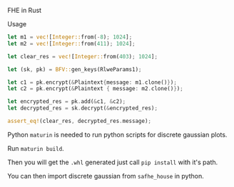 FHE in Rust 

Usage
```rust
let m1 = vec![Integer::from(-8); 1024];
let m2 = vec![Integer::from(411); 1024];

let clear_res = vec![Integer::from(403); 1024];

let (sk, pk) = BFV::gen_keys(RlweParams1); 

let c1 = pk.encrypt(&Plaintext{message: m1.clone()}); 
let c2 = pk.encrypt(&Plaintext { message: m2.clone()}); 

let encrypted_res = pk.add(&c1, &c2);
let decrypted_res = sk.decrypt(&encrypted_res); 

assert_eq!(clear_res, decrypted_res.message);
```

Python `maturin` is needed to run python scripts for discrete gaussian plots.

Run `maturin build`.

Then you will get the `.whl` generated just call `pip install` with it's path.

You can then import discrete gaussian from `safhe_house` in python. 
